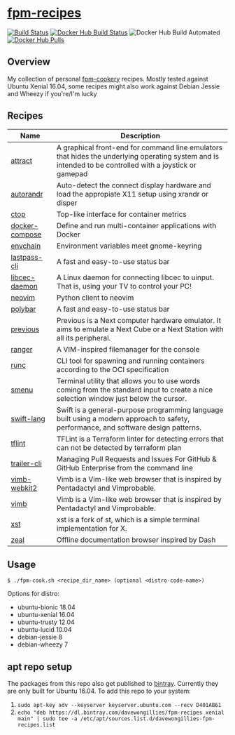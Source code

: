 # [fpm-recipes](https://hub.docker.com/r/davewongillies/fpm-recipes/)

[![Build Status](https://travis-ci.org/davewongillies/fpm-recipes.svg?branch=master)](https://travis-ci.org/davewongillies/fpm-recipes) [![Docker Hub Build Status](https://img.shields.io/docker/build/davewongillies/fpm-recipes.svg)](https://hub.docker.com/r/davewongillies/fpm-recipes/builds/) ![Docker Hub Build Automated](https://img.shields.io/docker/automated/davewongillies/fpm-recipes.svg) [![Docker Hub Pulls](https://img.shields.io/docker/pulls/davewongillies/fpm-recipes.svg)](https://hub.docker.com/r/davewongillies/fpm-recipes/)

## Overview

My collection of personal [fpm-cookery](https://github.com/bernd/fpm-cookery) recipes. Mostly tested against Ubuntu Xenial 16.04, some recipes might also work against Debian Jessie and Wheezy if you're/I'm lucky

## Recipes
|Name|Description|
|----|-----------|
|[attract](http://www.attractmode.org)|A graphical front-end for command line emulators that hides the underlying operating system and is intended to be controlled with a joystick or gamepad|
|[autorandr](https://github.com/wertarbyte/autorandr)|Auto-detect the connect display hardware and load the appropiate X11 setup using xrandr or disper|
|[ctop](https://ctop.sh)|Top-like interface for container metrics|
|[docker-compose](https://github.com/docker/compose)|Define and run multi-container applications with Docker|
|[envchain](https://github.com/sorah/envchain)|Environment variables meet gnome-keyring|
|[lastpass-cli](https://github.com/lastpass/lastpass-cli)|A fast and easy-to-use status bar|
|[libcec-daemon](https://github.com/benklop/libcec-daemon)|A Linux daemon for connecting libcec to uinput. That is, using your TV to control your PC!|
|[neovim](https://github.com/neovim/python-client)|Python client to neovim|
|[polybar](https://github.com/jaagr/polybar)|A fast and easy-to-use status bar|
|[previous](http://previous.alternative-system.com/)|Previous is a Next computer hardware emulator. It aims to emulate a Next Cube or a Next Station with all its peripheral.|
|[ranger](https://github.com/ranger/ranger)|A VIM-inspired filemanager for the console|
|[runc](https://github.com/opencontainers/runc)|CLI tool for spawning and running containers according to the OCI specification|
|[smenu](https://github.com/p-gen/smenu)|Terminal utility that allows you to use words coming from the standard input to create a nice selection window just below the cursor.|
|[swift-lang](https://swift.org)|Swift is a general-purpose programming language built using a modern approach to safety, performance, and software design patterns.|
|[tflint](https://github.com/wata727/tflint)|TFLint is a Terraform linter for detecting errors that can not be detected by terraform plan|
|[trailer-cli](https://github.com/ptsochantaris/trailer-cli)|Managing Pull Requests and Issues For GitHub & GitHub Enterprise from the command line|
|[vimb-webkit2](https://github.com/fanglingsu/vimb)|Vimb is a Vim-like web browser that is inspired by Pentadactyl and Vimprobable.|
|[vimb](https://github.com/fanglingsu/vimb)|Vimb is a Vim-like web browser that is inspired by Pentadactyl and Vimprobable.|
|[xst](https://github.com/neeasade/xst)|xst is a fork of st, which is a simple terminal implementation for X.|
|[zeal](https://zealdocs.org)|Offline documentation browser inspired by Dash|

## Usage

```
$ ./fpm-cook.sh <recipe_dir_name> (optional <distro-code-name>)
```

Options for distro:
  * ubuntu-bionic 18.04
  * ubuntu-xenial 16.04
  * ubuntu-trusty 12.04
  * ubuntu-lucid  10.04
  * debian-jessie 8
  * debian-wheezy 7

## apt repo setup

The packages from this repo also get published to [bintray](https://bintray.com/davewongillies/fpm-recipes). Currently they are only built for Ubuntu 16.04. To add this repo to your system:
1. `sudo apt-key adv --keyserver keyserver.ubuntu.com --recv D401AB61`
1. `echo "deb https://dl.bintray.com/davewongillies/fpm-recipes xenial main" | sudo tee -a /etc/apt/sources.list.d/davewongillies-fpm-recipes.list`
